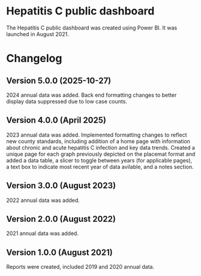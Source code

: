# Hepatitis C public dashboard
The Hepatitis C public dashboard was created using Power BI. It was launched in August 2021.

# Changelog
## Version 5.0.0 (2025-10-27)
2024 annual data was added. Back end formatting changes to better display data suppressed due to low case counts.

## Version 4.0.0 (April 2025)
2023 annual data was added.
Implemented formatting changes to reflect new county standards, including addition of a home page with information about chronic and acute hepatitis C infection and key data trends. Created a unique page for each graph previously depicted on the placemat format and added a data table, a slicer to toggle between years (for applicable pages), a text box to indicate most recent year of data avilable, and a notes section.

## Version 3.0.0 (August 2023)
2022 annual data was added.

## Version 2.0.0 (August 2022)
2021 annual data was added.

## Version 1.0.0 (August 2021)
Reports were created, included 2019 and 2020 annual data.
